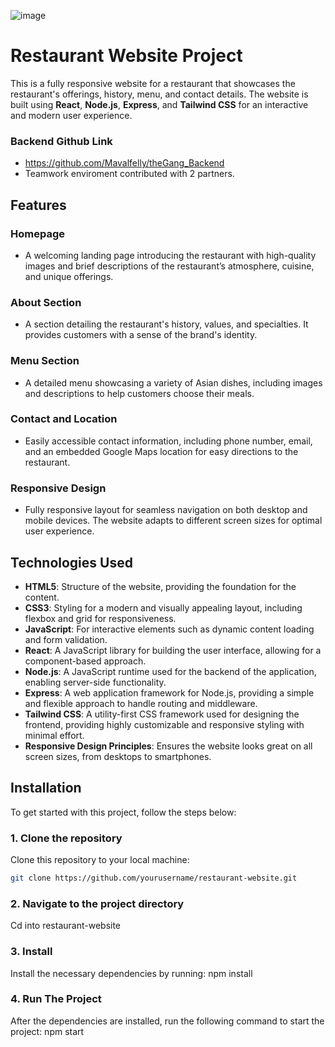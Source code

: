 ![image](https://github.com/user-attachments/assets/11f06381-9bd0-4900-b2e5-5f11db7d2bc0)
# Restaurant Website Project

This is a fully responsive website for a restaurant that showcases the restaurant's offerings, history, menu, and contact details. The website is built using **React**, **Node.js**, **Express**, and **Tailwind CSS** for an interactive and modern user experience.
### Backend Github Link
- https://github.com/Mavalfelly/theGang_Backend
- Teamwork enviroment contributed with 2 partners.

## Features

### Homepage
- A welcoming landing page introducing the restaurant with high-quality images and brief descriptions of the restaurant’s atmosphere, cuisine, and unique offerings.

### About Section
- A section detailing the restaurant's history, values, and specialties. It provides customers with a sense of the brand's identity.

### Menu Section
- A detailed menu showcasing a variety of Asian dishes, including images and descriptions to help customers choose their meals.

### Contact and Location
- Easily accessible contact information, including phone number, email, and an embedded Google Maps location for easy directions to the restaurant.

### Responsive Design
- Fully responsive layout for seamless navigation on both desktop and mobile devices. The website adapts to different screen sizes for optimal user experience.

## Technologies Used

- **HTML5**: Structure of the website, providing the foundation for the content.
- **CSS3**: Styling for a modern and visually appealing layout, including flexbox and grid for responsiveness.
- **JavaScript**: For interactive elements such as dynamic content loading and form validation.
- **React**: A JavaScript library for building the user interface, allowing for a component-based approach.
- **Node.js**: A JavaScript runtime used for the backend of the application, enabling server-side functionality.
- **Express**: A web application framework for Node.js, providing a simple and flexible approach to handle routing and middleware.
- **Tailwind CSS**: A utility-first CSS framework used for designing the frontend, providing highly customizable and responsive styling with minimal effort.
- **Responsive Design Principles**: Ensures the website looks great on all screen sizes, from desktops to smartphones.

## Installation

To get started with this project, follow the steps below:

### 1. Clone the repository
Clone this repository to your local machine:

```bash
git clone https://github.com/yourusername/restaurant-website.git
```

### 2. Navigate to the project directory
Cd into restaurant-website 

### 3. Install
Install the necessary dependencies by running: npm install

### 4. Run The Project
After the dependencies are installed, run the following command to start the project: npm start
